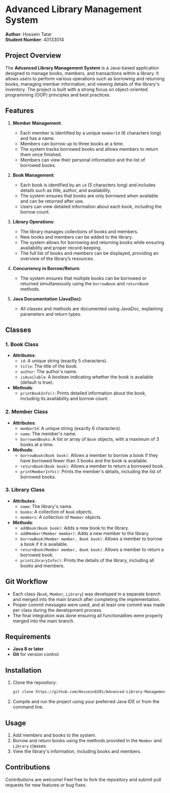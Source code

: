 
# Advanced Library Management System

**Author**: Hossein Tatar  
**Student Number**: 40133014  

## Project Overview

The **Advanced Library Management System** is a Java-based application designed to manage books, members, and transactions within a library. It allows users to perform various operations such as borrowing and returning books, managing member information, and viewing details of the library's inventory. The project is built with a strong focus on object-oriented programming (OOP) principles and best practices.

## Features

1. **Member Management**:  
   - Each member is identified by a unique `memberId` (6 characters long) and has a name.
   - Members can borrow up to three books at a time.
   - The system tracks borrowed books and allows members to return them once finished.
   - Members can view their personal information and the list of borrowed books.

2. **Book Management**:  
   - Each book is identified by an `id` (5 characters long) and includes details such as title, author, and availability.
   - The system ensures that books are only borrowed when available and can be returned after use.
   - Users can view detailed information about each book, including the borrow count.

3. **Library Operations**:  
   - The library manages collections of books and members.
   - New books and members can be added to the library.
   - The system allows for borrowing and returning books while ensuring availability and proper record-keeping.
   - The full list of books and members can be displayed, providing an overview of the library’s resources.

4. **Concurrency in Borrow/Return**:
   - The system ensures that multiple books can be borrowed or returned simultaneously using the `borrowBook` and `returnBook` methods.

5. **Java Documentation (JavaDoc)**:
   - All classes and methods are documented using JavaDoc, explaining parameters and return types.

## Classes

### 1. **Book Class**
   - **Attributes**:
     - `id`: A unique string (exactly 5 characters).
     - `title`: The title of the book.
     - `author`: The author's name.
     - `isAvailable`: A boolean indicating whether the book is available (default is true).
   - **Methods**:
     - `printBookInfo()`: Prints detailed information about the book, including its availability and borrow count.

### 2. **Member Class**
   - **Attributes**:
     - `memberId`: A unique string (exactly 6 characters).
     - `name`: The member's name.
     - `borrowedBooks`: A list or array of `Book` objects, with a maximum of 3 books at a time.
   - **Methods**:
     - `borrowBook(Book book)`: Allows a member to borrow a book if they have borrowed fewer than 3 books and the book is available.
     - `returnBook(Book book)`: Allows a member to return a borrowed book.
     - `printMemberInfo()`: Prints the member's details, including the list of borrowed books.

### 3. **Library Class**
   - **Attributes**:
     - `name`: The library's name.
     - `books`: A collection of `Book` objects.
     - `members`: A collection of `Member` objects.
   - **Methods**:
     - `addBook(Book book)`: Adds a new book to the library.
     - `addMember(Member member)`: Adds a new member to the library.
     - `borrowBook(Member member, Book book)`: Allows a member to borrow a book if it is available.
     - `returnBook(Member member, Book book)`: Allows a member to return a borrowed book.
     - `printLibraryInfo()`: Prints the details of the library, including all books and members.

## Git Workflow

- Each class (`Book`, `Member`, `Library`) was developed in a separate branch and merged into the main branch after completing the implementation.
- Proper commit messages were used, and at least one commit was made per class during the development process.
- The final integration was done ensuring all functionalities were properly merged into the main branch.

## Requirements

- **Java 8 or later**
- **Git** for version control

## Installation

1. Clone the repository:
   ```bash
   git clone https://github.com/Hossein8201/Advanced-Library-Management-System.git
   ```
2. Compile and run the project using your preferred Java IDE or from the command line.

## Usage

1. Add members and books to the system.
2. Borrow and return books using the methods provided in the `Member` and `Library` classes.
3. View the library's information, including books and members.

## Contributions

Contributions are welcome! Feel free to fork the repository and submit pull requests for new features or bug fixes.
